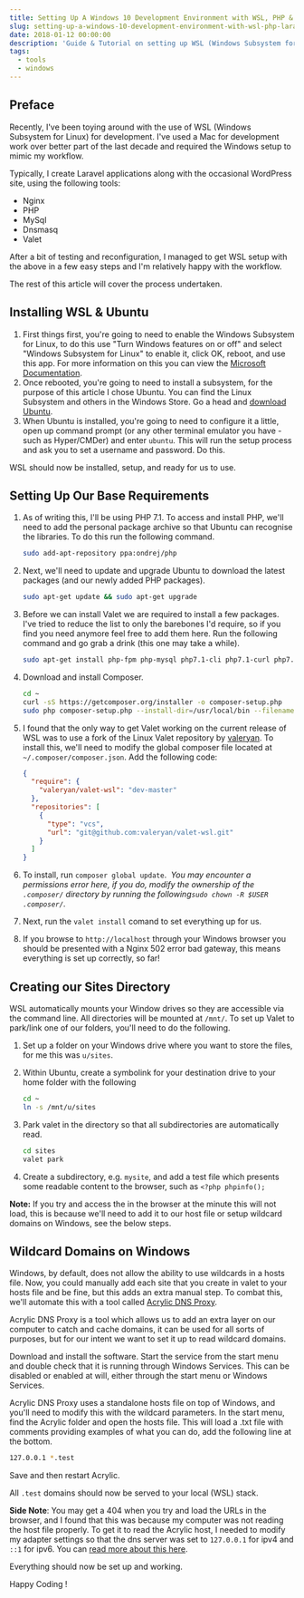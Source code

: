 ```yaml
---
title: Setting Up A Windows 10 Development Environment with WSL, PHP & Laravel
slug: setting-up-a-windows-10-development-environment-with-wsl-php-laravel
date: 2018-01-12 00:00:00
description: 'Guide & Tutorial on setting up WSL (Windows Subsystem for Linux) with a Laravel/PHP development stack for simplified coding on Windows 10.'
tags:
  - tools
  - windows
---
```


## Preface

Recently, I've been toying around with the use of WSL (Windows Subsystem for Linux) for development. I've used a Mac for development work over better part of the last decade and required the Windows setup to mimic my workflow.

Typically, I create Laravel applications along with the occasional WordPress site, using the following tools:

- Nginx
- PHP
- MySql
- Dnsmasq
- Valet

After a bit of testing and reconfiguration, I managed to get WSL setup with the above in a few easy steps and I'm relatively happy with the workflow.

The rest of this article will cover the process undertaken.

## Installing WSL & Ubuntu

1. First things first, you're going to need to enable the Windows Subsystem for Linux, to do this use "Turn Windows features on or off" and select "Windows Subsystem for Linux" to enable it, click OK, reboot, and use this app. For more information on this you can view the [Microsoft Documentation](https://docs.microsoft.com/en-us/windows/wsl/install-win10).
2. Once rebooted, you're going to need to install a subsystem, for the purpose of this article I chose Ubuntu. You can find the Linux Subsystem and others in the Windows Store. Go a head and [download Ubuntu](https://www.microsoft.com/en-gb/store/p/ubuntu/9nblggh4msv6).
3. When Ubuntu is installed, you're going to need to configure it a little, open up command prompt (or any other terminal emulator you have - such as Hyper/CMDer) and enter `ubuntu`. This will run the setup process and ask you to set a username and password. Do this.

WSL should now be installed, setup, and ready for us to use.

## Setting Up Our Base Requirements

1. As of writing this, I'll be using PHP 7.1. To access and install PHP, we'll need to add the personal package archive so that Ubuntu can recognise the libraries. To do this run the following command.

   ```bash
   sudo add-apt-repository ppa:ondrej/php
   ```

2. Next, we'll need to update and upgrade Ubuntu to download the latest packages (and our newly added PHP packages).

   ```bash
   sudo apt-get update && sudo apt-get upgrade
   ```

3. Before we can install Valet we are required to install a few packages. I've tried to reduce the list to only the barebones I'd require, so if you find you need anymore feel free to add them here. Run the following command and go grab a drink (this one may take a while).

   ```bash
   sudo apt-get install php-fpm php-mysql php7.1-cli php7.1-curl php7.1-mbstring php7.1-mcrypt php7.1-xml php7.1-zip php7.1-intl curl git unzip php-cli
   ```

4. Download and install Composer.

   ```bash
   cd ~
   curl -sS https://getcomposer.org/installer -o composer-setup.php
   sudo php composer-setup.php --install-dir=/usr/local/bin --filename=composer
   ```

5. I found that the only way to get Valet working on the current release of WSL was to use a fork of the Linux Valet repository by [valeryan](https://github.com/valeryan/valet-wsl). To install this, we'll need to modify the global composer file located at `~/.composer/composer.json`. Add the following code:

   ```json
   {
     "require": {
       "valeryan/valet-wsl": "dev-master"
     },
     "repositories": [
       {
         "type": "vcs",
         "url": "git@github.com:valeryan/valet-wsl.git"
       }
     ]
   }
   ```

6. To install, run `composer global update`.
   ​
   _You may encounter a permissions error here, if you do, modify the ownership of the `.composer/` directory by running the following`sudo chown -R $USER .composer/`._

7. Next, run the `valet install` comand to set everything up for us.

8. If you browse to `http://localhost` through your Windows browser you should be presented with a Nginx 502 error bad gateway, this means everything is set up correctly, so far!

## Creating our Sites Directory

WSL automatically mounts your Window drives so they are accessible via the command line. All directories will be mounted at `/mnt/`. To set up Valet to park/link one of our folders, you'll need to do the following.

1. Set up a folder on your Windows drive where you want to store the files, for me this was `u/sites`.

2. Within Ubuntu, create a symbolink for your destination drive to your home folder with the following

   ```bash
   cd ~
   ln -s /mnt/u/sites
   ```

3. Park valet in the directory so that all subdirectories are automatically read.

   ```bash
   cd sites
   valet park
   ```

4. Create a subdirectory, e.g. `mysite`, and add a test file which presents some readable content to the browser, such as `<?php phpinfo();`

**Note:** If you try and access the in the browser at the minute this will not load, this is because we'll need to add it to our host file or setup wildcard domains on Windows, see the below steps.

## Wildcard Domains on Windows

Windows, by default, does not allow the ability to use wildcards in a hosts file. Now, you could manually add each site that you create in valet to your hosts file and be fine, but this adds an extra manual step. To combat this, we'll automate this with a tool called [Acrylic DNS Proxy](http://mayakron.altervista.org/wikibase/show.php?id=AcrylicHome).

Acrylic DNS Proxy is a tool which allows us to add an extra layer on our computer to catch and cache domains, it can be used for all sorts of purposes, but for our intent we want to set it up to read wildcard domains.

Download and install the software. Start the service from the start menu and double check that it is running through Windows Services. This can be disabled or enabled at will, either through the start menu or Windows Services.

Acrylic DNS Proxy uses a standalone hosts file on top of Windows, and you'll need to modify this with the wildcard parameters. In the start menu, find the Acrylic folder and open the hosts file. This will load a .txt file with comments providing examples of what you can do, add the following line at the bottom.

```bash
127.0.0.1 *.test
```

Save and then restart Acrylic.

All `.test` domains should now be served to your local (WSL) stack.

**Side Note**: You may get a 404 when you try and load the URLs in the browser, and I found that this was because my computer was not reading the host file properly. To get it to read the Acrylic host, I needed to modify my adapter settings so that the dns server was set to `127.0.0.1` for ipv4 and `::1` for ipv6. You can [read more about this here](http://mayakron.altervista.org/wikibase/show.php?id=AcrylicWindows10Configuration).

Everything should now be set up and working.

Happy Coding !
